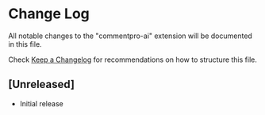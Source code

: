 # Change Log

All notable changes to the "commentpro-ai" extension will be documented in this file.

Check [Keep a Changelog](http://keepachangelog.com/) for recommendations on how to structure this file.

## [Unreleased]

- Initial release